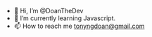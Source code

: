 - 👋 Hi, I’m @DoanTheDev
- 🌱 I’m currently learning Javascript.
- 📫 How to reach me tonyngdoan@gmail.com

<!---
DoanTheDev/DoanTheDev is a ✨ special ✨ repository because its `README.md` (this file) appears on your GitHub profile.
You can click the Preview link to take a look at your changes.
--->
